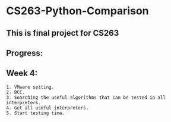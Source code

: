 # CS263-Python-Comparison

## This is final project for CS263

## Progress:
  ## Week 4:
	1. VMware setting.
	2. BCC.
	3. Searching the useful algorithms that can be tested in all interpreters.
	4. Get all useful interpreters.
	5. Start testing time.


       
